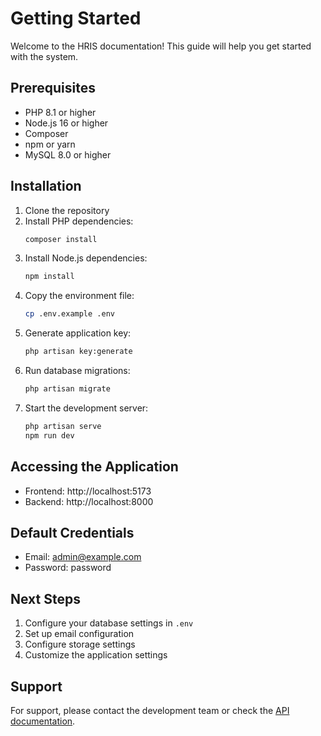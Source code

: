 # Getting Started

Welcome to the HRIS documentation! This guide will help you get started with the system.

## Prerequisites

- PHP 8.1 or higher
- Node.js 16 or higher
- Composer
- npm or yarn
- MySQL 8.0 or higher

## Installation

1. Clone the repository
2. Install PHP dependencies:
   ```bash
   composer install
   ```
3. Install Node.js dependencies:
   ```bash
   npm install
   ```
4. Copy the environment file:
   ```bash
   cp .env.example .env
   ```
5. Generate application key:
   ```bash
   php artisan key:generate
   ```
6. Run database migrations:
   ```bash
   php artisan migrate
   ```
7. Start the development server:
   ```bash
   php artisan serve
   npm run dev
   ```

## Accessing the Application

- Frontend: http://localhost:5173
- Backend: http://localhost:8000

## Default Credentials

- Email: admin@example.com
- Password: password

## Next Steps

1. Configure your database settings in `.env`
2. Set up email configuration
3. Configure storage settings
4. Customize the application settings

## Support

For support, please contact the development team or check the [API documentation](../api/README.md).

